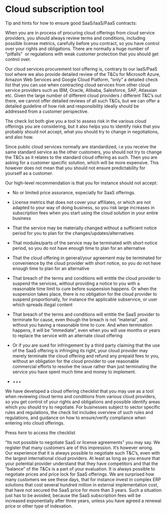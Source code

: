 # Cloud subscription tool

Tip and hints for how to ensure good SaaS/IaaS/PaaS contracts:

When you are in process of procuring cloud offerings from cloud service providers, you should always review terms and
conditions, including possible license metrics, carefully before you contract, so you have control over your rights and
obligations. There are normally a huge number of “pitfalls”  or regulations with weak customer protection that you
should get control over.

Our cloud services procurement tool offering is, contrary to our IaaS/PaaS tool where we also provide detailed review of
the T&Cs for Microsoft Azure, Amazon Web Services and Google Cloud Platform, “only” a detailed check list that you can
use when contracting cloud services from other cloud service providers such as IBM, Oracle, Alibaba, Salesforce, SAP,
Atlassian etc. Given the large number of different cloud providers / different T&C’s out there, we cannot offer detailed
reviews of all such T&Cs, but we can offer a detailed guideline of how risk and responsibility ideally should be
addressed from a customer perspective.

The check list both give you a tool to assess risk in the various cloud offerings you are considering, but it also helps
you to identify risks that you probably should not accept, what you should try to change in negotiations, and also how.

Since public cloud services normally are standardized, i.e you receive the same standard service as the other customers,
you should not try to change the T&Cs as it relates to the standard cloud offering as such. Then you are asking for a
customer specific solution, which will be more expensive. This however does not mean that you should not ensure
predictability for yourself as a customer.

Our high-level recommendation is that you for instance should not accept:

- No or limited price assurance, especially for SaaS offerings.

- License metrics that does not cover your affiliates, or which are not adapted to your way of doing business, so you risk
large increases in subscription fees when you start using the cloud solution in your entire business

- That the service may be materially changed without a sufficient notice period for you to plan for the
changes/updates/alternatives

- That modules/parts of the service may be terminated with short notice period, so you do not have enough time to plan for
an alternative

- That the cloud offering in general/your agreement may be terminated for convenience by the cloud provider with short
notice, so you do not have enough time to plan for an alternative

- That breach of the terms and conditions will entitle the cloud provider to suspend the services, without providing a
notice to you with a reasonable time limit to cure before suspension happens. Or when the suspension takes place, there
is no obligation for the cloud provider to suspend proportionally, for instance the applicable subservice, or user which
spreads illegal content

- That breach of the terms and conditions will entitle the SaaS provider to terminate for cause, even though the breach is
not “material”, and without you having a reasonable time to cure. And when termination happens, it will be “immediate”,
even when you will use months or years to replace the service with an alternate cloud offering

- Or if you are sued for infringement by a third party claiming that the use of the SaaS offering is infringing its right,
your cloud provider may merely terminate the cloud offering and refund any prepaid fees to you, without an obligation
for the cloud provider to use reasonable commercial efforts to resolve the issue rather than just terminating the
service you have spent much time and money to implement.

- +++

We have developed a cloud offering checklist that you may use as a tool when reviewing cloud terms and conditions from
various cloud providers, so you get control of your rights and obligations and possible identify areas which you should
try to negotiate. For businesses subject to sector specific rules and regulations, the check list includes overview of
such rules and regulations, and guidance on how to ensure/verify compliance when entering into cloud offerings.

Press *here* to access the checklist

“Its not possible to negotiate SaaS or license agreements” you may say. We register that many customers are of this
impression. It’s however wrong. Our experience that it is always possible to negotiate such T&C’s, even with the largest
international cloud providers. At least as long as you ensure that your potential provider understand that they have
competitors and that the “balance” of the T&Cs is a part of your evaluation. It is always possible to negotiate prices
and price lock for SaaS offerings. We are surprised how many customers we see these days, that for instance invest in
complex ERP solutions that cost several hundred million in external implementation cost, that have not secured the SaaS
price for more than 3 years. Such a situation just has to be avoided, because the SaaS subscription fees will be
increased exponentially after three years, unless you have agreed a renewal price or other type of indexation.